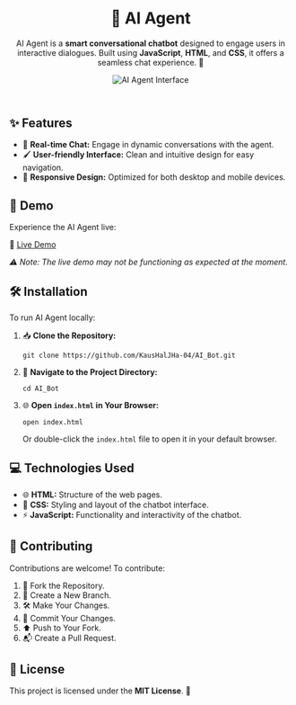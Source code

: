 <header>
    <h1>🤖 AI Agent</h1>
    <p>AI Agent is a <strong>smart conversational chatbot</strong> designed to engage users in interactive dialogues. Built using <strong>JavaScript</strong>, <strong>HTML</strong>, and <strong>CSS</strong>, it offers a seamless chat experience. 💬</p>
    <img src="https://boisterous-axolotl-f0048d.netlify.app/images/chat-interface.png" alt="AI Agent Interface">
</header>

<section id="features">
    <h2>✨ Features</h2>
    <ul>
        <li>💬 <strong>Real-time Chat:</strong> Engage in dynamic conversations with the agent.</li>
        <li>🖌️ <strong>User-friendly Interface:</strong> Clean and intuitive design for easy navigation.</li>
        <li>📱 <strong>Responsive Design:</strong> Optimized for both desktop and mobile devices.</li>
    </ul>
</section>

<section id="demo">
    <h2>🚀 Demo</h2>
    <p>Experience the AI Agent live:</p>
    <p>🔗 <a href="https://boisterous-axolotl-f0048d.netlify.app/" target="_blank">Live Demo</a></p>
    <p><em>⚠️ Note: The live demo may not be functioning as expected at the moment.</em></p>
</section>

<section id="installation">
    <h2>🛠️ Installation</h2>
    <p>To run AI Agent locally:</p>
    <ol>
        <li>📥 <strong>Clone the Repository:</strong>
            <pre><code>git clone https://github.com/KausHalJHa-04/AI_Bot.git</code></pre>
        </li>
        <li>📂 <strong>Navigate to the Project Directory:</strong>
            <pre><code>cd AI_Bot</code></pre>
        </li>
        <li>🌐 <strong>Open <code>index.html</code> in Your Browser:</strong>
            <pre><code>open index.html</code></pre>
            <p>Or double-click the <code>index.html</code> file to open it in your default browser.</p>
        </li>
    </ol>
</section>

<section id="technologies">
    <h2>💻 Technologies Used</h2>
    <ul>
        <li>🌐 <strong>HTML:</strong> Structure of the web pages.</li>
        <li>🎨 <strong>CSS:</strong> Styling and layout of the chatbot interface.</li>
        <li>⚡ <strong>JavaScript:</strong> Functionality and interactivity of the chatbot.</li>
    </ul>
</section>

<section id="contributing">
    <h2>🤝 Contributing</h2>
    <p>Contributions are welcome! To contribute:</p>
    <ol>
        <li>🍴 Fork the Repository.</li>
        <li>🌿 Create a New Branch.</li>
        <li>🛠️ Make Your Changes.</li>
        <li>💾 Commit Your Changes.</li>
        <li>⬆️ Push to Your Fork.</li>
        <li>📬 Create a Pull Request.</li>
    </ol>
</section>

<footer>
    <h2>📄 License</h2>
    <p>This project is licensed under the <strong>MIT License</strong>. 📝</p>
</footer>
